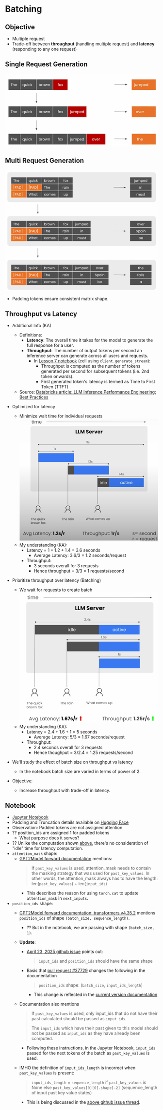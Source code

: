 # Batching

## Objective

- Multiple request
- Trade-off between **throughput** (handling multiple request) and **latency** (responding to any one request)

## Single Request Generation

![Single Request Generation](../images/2_0.png)

## Multi Request Generation

![Multi Request Generation](../images/2_1.png)

- Padding tokens ensure consistent matrix shape.

## Throughput vs Latency

- Additional Info (KA)
  - Definitions:
    - **Latency**: The overall time it takes for the model to generate the full response for a user.
    - **Throughput**: The number of output tokens per second an inference server can generate across all users and requests.
      - In [Lesson 7 notebook](./Lesson_7.md#notebook) (cell using `client.generate_stream`):
        - Throughput is computed as the number of tokens generated per second for subsequent tokens (i.e. 2nd token onwards).
        - First generated token's latency is termed as Time to First Token (TTFT)
  - Source: [Databricks article: LLM Inference Performance Engineering: Best Practices](https://www.databricks.com/blog/llm-inference-performance-engineering-best-practices)

- Optimized for latency
  - Minimize wait time for individual requests
  ![Optimized for latency](../images/2_2.png)
  - My understanding (KA):
    - Latency = $1 + 1.2 + 1.4$ = $3.6$ seconds
      - Average Latency: $3.6/3$ = $1.2$ seconds/request
    - Throughput:
      - 3 seconds overall for 3 requests
      - Hence throughput = 3/3 = 1 requests/second

- Prioritize throughput over latency (Batching)
  - We wait for requests to create batch
  ![Prioritize throughput over latency](../images/2_3.png)
  - My understanding (KA):
    - Latency = $2.4 + 1.6 + 1$ = $5$ seconds
      - Average Latency: $5/3$ = $1.67$ seconds/request
    - Throughput:
      - $2.4$ seconds overall for 3 requests
      - Hence thoughput = $3/2.4$ = $1.25$ requests/second

- We'll study the effect of batch size on throughput vs latency
  - In the notebook batch size are varied in terms of power of 2.

- Objective:
  - Increase throughput with trade-off in latency.

## Notebook

- [Jupyter Notebook](../code/Lesson_2-Batching.ipynb)
- Padding and Truncation details available on [Hugging Face](https://huggingface.co/docs/transformers/v4.35.2/en/pad_truncation)
- Observation: Padded tokens are not assigned attention
- ?? position_ids are assigned 1 for padded tokens
  - What purpose does it serves?
- ?? Unlike the computation shown [above](#throughput-vs-latency), there's no consideration of "idle" time for latency computation.
- `attention_mask` shape:
  - [GPT2Model.forward documentation](https://huggingface.co/docs/transformers/v4.35.2/en/model_doc/gpt2#transformers.GPT2Model.forward) mentions:  
    > If `past_key_values` is used, attention_mask needs to contain the masking strategy that was used for `past_key_values`. In other words, the attention_mask always has to have the length: len(`past_key_values`) + len(`input_ids`)
    - This describes the reason for using `torch.cat` to update `attention_mask` in `next_inputs`.
- `position_ids` shape:
  - [GPT2Model.forward documentation: transformers v4.35.2](https://huggingface.co/docs/transformers/v4.35.2/en/model_doc/gpt2#transformers.GPT2Model.forward.position_ids) mentions  
    `position_ids` of shape `(batch_size, sequence_length)`.
    - ?? But in the notebook, we are passing with shape `(batch_size, 1)`.
  - **Update**:  
    - [April 23, 2025 github issue](https://github.com/huggingface/transformers/issues/37702) points out:
      > `input_ids` and `position_ids` should have the same shape
    - Basis that [pull request #37729](https://github.com/huggingface/transformers/pull/37729) changes the following in the documentation
      > `position_ids` shape: (`batch_size`, `input_ids_length`)
      - This change is reflected in the [current version documentation](https://huggingface.co/docs/transformers/main/en/model_doc/gpt2#transformers.GPT2Model.forward.position_ids)

  - Documentation also mentions
      > If `past_key_values` is used, only input_ids that do not have their past calculated should be passed as `input_ids`.
      >
      > The `input_ids` which have their past given to this model should not be passed as `input_ids` as they have already been computed.

    - Following these instructions, in the Jupyter Notebook, `input_ids` passed for the next tokens of the batch as `past_key_values` is used.

  - IMHO the definition of `input_ids_length` is incorrect when `past_key_values` is present:
  
    > `input_ids_length` = `sequence_length` if `past_key_values` is None else `past_key_values[0][0].shape[-2]` (sequence_length of input past key value states)
    - This is being discussed in the [above github issue thread](https://github.com/huggingface/transformers/issues/37702).
